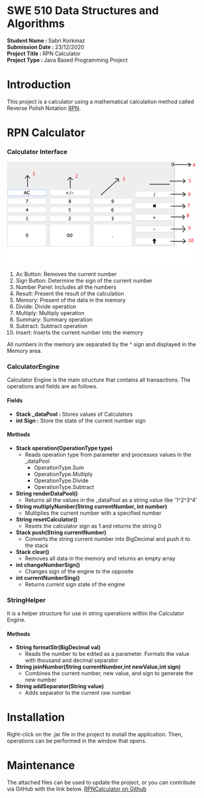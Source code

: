 
# SWE 510 Data Structures and Algorithms

<b>Student Name : </b>Sabri Korkmaz
<br/>
<b>Submission Date : </b>23/12/2020 
<br/>
<b>Project Title : </b> RPN Calculator
<br/>
<b>Project Type : </b> Java Based Programming Project
<br/>

# Introduction
This project is a calculator using a mathematical calculation method called Reverse Polish Notation [RPN](https://en.wikipedia.org/wiki/Reverse_Polish_notation).
# RPN Calculator

### Calculator Interface
![RPN calculator](manuel.png)

1. Ac Button: Removes the current number
2. Sign Button: Determine the sign of the current number
3. Number Panel: Includes all the numbers
4. Result: Present the result of the calculation
5. Memory: Present of the data in the memory
6. Divide: Divide operation
7. Multiply: Multiply operation
8. Summary: Summary operation
9. Subtract: Subtract operation
10. Insert: Inserts the current number into the memory

All numbers in the memory are separated by the ^ sign and displayed in the Memory area.

### CalculatorEngine 
Calculator Engine is the main structure that contains all transactions. The operations and fields are as follows.

 #### Fields
- <b>Stack _dataPool :</b> Stores values of Calculators
- <b>int Sign :</b> Store the state of the current number sign

#### Methods
- <b>Stack operation(OperationType type)</b>
    - Reads operation type from parameter and processes values in the _dataPool
        - OperationType.Sum
        - OperationType.Multiply
        - OperationType.Divide
        - OperationType.Subtract
- <b>String renderDataPool()</b>
    - Returns all the values in the _dataPool as a string value like '1^2^3^4'
- <b>String multiplyNumber(String currentNumber, int number)</b>
    - Multiplies the current number with a specified number
- <b>String resetCalculator()</b>
    - Resets the calculator sign as 1 and returns the string 0
- <b>Stack push(String currentNumber)</b>
    - Converts the string current number into BigDecimal and push it to the stack
- <b>Stack clear()</b>
    - Removes all data in the memory and returns an empty array
- <b>int changeNumberSign()</b>
    - Changes sign of the engine to the opposite 
- <b>int currentNumberSing()</b>
    - Returns current sign state of the engine

### StringHelper

It is a helper structure for use in string operations within the Calculator Engine.

#### Methods
- <b>String formatStr(BigDecimal val) </b>
    - Reads the number to be edited as a parameter. Formats the value with thousand and decimal separator
- <b>String joinNumber(String currentNumber,int newValue,int sign)</b>
    - Combines the current number, new value, and sign to generate the new number
- <b> String addSeparator(String value)</b>
    - Adds separator to the current raw number

# Installation
Right-click on the .jar file in the project to install the application. Then, operations can be performed in the window that opens.

# Maintenance
The attached files can be used to update the project, or you can contribute via GitHub with the link below.
[RPNCalculator on Github ](https://github.com/SabriKorkmaz/RPNCalculator.java)
